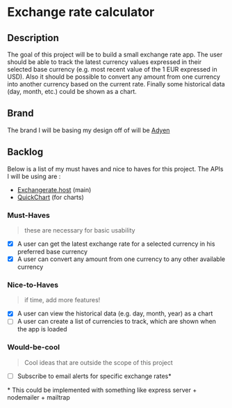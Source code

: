 # Exchange rate calculator

## Description

The goal of this project will be to build a small exchange rate app. The user should be able to track the latest currency values expressed in their selected base currency (e.g. most recent value of the 1 EUR expressed in USD). Also it should be possible to convert any amount from one currency into another currency based on the current rate. Finally some historical data (day, month, etc.) could be shown as a chart.

## Brand

The brand I will be basing my design off of will be [Adyen](https://www.adyen.com/)

## Backlog

Below is a list of my must haves and nice to haves for this project.
The APIs I will be using are :

- [Exchangerate.host](https://exchangerate.host/) (main)
- [QuickChart](https://quickchart.io/) (for charts)

### Must-Haves

> these are necessary for basic usability

- [x] A user can get the latest exchange rate for a selected currency
      in his preferred base currency
- [x] A user can convert any amount from one currency to any other available currency

### Nice-to-Haves

> if time, add more features!

- [x] A user can view the historical data (e.g. day, month, year) as a chart
- [ ] A user can create a list of currencies to track, which are shown when the app is loaded

### Would-be-cool

> Cool ideas that are outside the scope of this project

- [ ] Subscribe to email alerts for specific exchange rates\*

\* This could be implemented with something like express server + nodemailer + mailtrap
